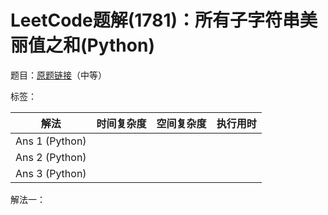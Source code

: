 # LeetCode题解(1781)：所有子字符串美丽值之和(Python)

题目：[原题链接](https://leetcode-cn.com/problems/sum-of-beauty-of-all-substrings/)（中等）

标签：

| 解法           | 时间复杂度 | 空间复杂度 | 执行用时 |
| -------------- | ---------- | ---------- | -------- |
| Ans 1 (Python) |            |            |          |
| Ans 2 (Python) |            |            |          |
| Ans 3 (Python) |            |            |          |

解法一：

